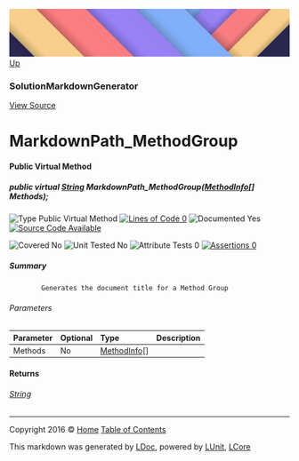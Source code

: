 ![](../Content/LDoc-banner-small.png "")
[Up](SolutionMarkdownGenerator.md)

### SolutionMarkdownGenerator
[View Source](../Markdown/Generators/SolutionMarkdownGenerator.cs)

# MarkdownPath_MethodGroup

#### Public Virtual Method

##### public virtual <a href="https://msdn.microsoft.com/en-us/library/system.string.aspx" alt="">String</a> MarkdownPath_MethodGroup(<a href="https://msdn.microsoft.com/en-us/library/system.reflection.methodinfo.aspx" alt="">MethodInfo</a>[] Methods);

![Type Public Virtual Method](http://b.repl.ca/v1/Type-Public%20Virtual%20Method-Blue.png "") [![Lines of Code 0](http://b.repl.ca/v1/Lines%20of%20Code-0-red.png "")](../Markdown/Generators/SolutionMarkdownGenerator.cs#L556)    ![Documented Yes](http://b.repl.ca/v1/Documented-Yes-brightgreen.png "") [![Source Code Available](http://b.repl.ca/v1/Source%20Code-Available-brightgreen.png "")](../Markdown/Generators/SolutionMarkdownGenerator.cs#L556)

![Covered No](http://b.repl.ca/v1/Covered-No-red.png "") ![Unit Tested No](http://b.repl.ca/v1/Unit%20Tested-No-lightgrey.png "") ![Attribute Tests 0](http://b.repl.ca/v1/Attribute%20Tests-0-lightgrey.png "") [![Assertions 0](http://b.repl.ca/v1/Assertions-0-lightgrey.png "")](../Markdown/Generators/SolutionMarkdownGenerator.cs)

##### Summary

            Generates the document title for a Method Group
            

###### Parameters

Parameter | Optional | Type | Description
:---  | :---  | :---  | :--- 
Methods | No | [MethodInfo](https://msdn.microsoft.com/en-us/library/system.reflection.methodinfo.aspx)[] | 


#### Returns

###### [String](https://msdn.microsoft.com/en-us/library/system.string.aspx)



---

Copyright 2016 &copy; [Home](../../README.md) [Table of Contents](../../TableOfContents.md)

This markdown was generated by [LDoc](https://github.com/CodeSingularity/LDoc), powered by [LUnit](https://github.com/CodeSingularity/LUnit), [LCore](https://github.com/CodeSingularity/LCore)
